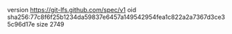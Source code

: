 version https://git-lfs.github.com/spec/v1
oid sha256:77c8f6f25b1234da59837e6457a149542954fea1c822a2a7367d3ce35c96d17e
size 2749
